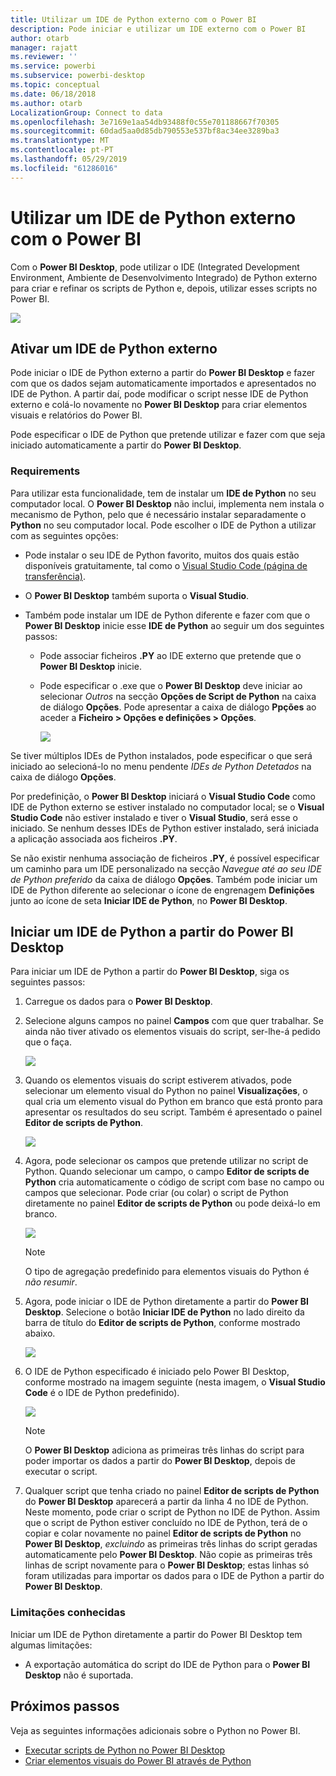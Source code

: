 ```yaml
---
title: Utilizar um IDE de Python externo com o Power BI
description: Pode iniciar e utilizar um IDE externo com o Power BI
author: otarb
manager: rajatt
ms.reviewer: ''
ms.service: powerbi
ms.subservice: powerbi-desktop
ms.topic: conceptual
ms.date: 06/18/2018
ms.author: otarb
LocalizationGroup: Connect to data
ms.openlocfilehash: 3e7169e1aa54db93488f0c55e701188667f70305
ms.sourcegitcommit: 60dad5aa0d85db790553e537bf8ac34ee3289ba3
ms.translationtype: MT
ms.contentlocale: pt-PT
ms.lasthandoff: 05/29/2019
ms.locfileid: "61286016"
---
```

# <a name="use-an-external-python-ide-with-power-bi"></a>Utilizar um IDE de Python externo com o Power BI
Com o **Power BI Desktop**, pode utilizar o IDE (Integrated Development Environment, Ambiente de Desenvolvimento Integrado) de Python externo para criar e refinar os scripts de Python e, depois, utilizar esses scripts no Power BI.

![](media/desktop-python-ide/python-ide-1.png)

## <a name="enable-an-external-python-ide"></a>Ativar um IDE de Python externo
Pode iniciar o IDE de Python externo a partir do **Power BI Desktop** e fazer com que os dados sejam automaticamente importados e apresentados no IDE de Python. A partir daí, pode modificar o script nesse IDE de Python externo e colá-lo novamente no **Power BI Desktop** para criar elementos visuais e relatórios do Power BI.

Pode especificar o IDE de Python que pretende utilizar e fazer com que seja iniciado automaticamente a partir do **Power BI Desktop**.

### <a name="requirements"></a>Requirements
Para utilizar esta funcionalidade, tem de instalar um **IDE de Python** no seu computador local. O **Power BI Desktop** não inclui, implementa nem instala o mecanismo de Python, pelo que é necessário instalar separadamente o **Python** no seu computador local. Pode escolher o IDE de Python a utilizar com as seguintes opções:

* Pode instalar o seu IDE de Python favorito, muitos dos quais estão disponíveis gratuitamente, tal como o [Visual Studio Code (página de transferência)](https://code.visualstudio.com/download/).
* O **Power BI Desktop** também suporta o **Visual Studio**.
* Também pode instalar um IDE de Python diferente e fazer com que o **Power BI Desktop** inicie esse **IDE de Python** ao seguir um dos seguintes passos:
  
  * Pode associar ficheiros **.PY** ao IDE externo que pretende que o **Power BI Desktop** inicie.
  * Pode especificar o .exe que o **Power BI Desktop** deve iniciar ao selecionar *Outros* na secção **Opções de Script de Python** na caixa de diálogo **Opções**. Pode apresentar a caixa de diálogo **Ppções** ao aceder a **Ficheiro > Opções e definições > Opções**.
    
    ![](media/desktop-python-ide/python-ide-2.png)

Se tiver múltiplos IDEs de Python instalados, pode especificar o que será iniciado ao selecioná-lo no menu pendente *IDEs de Python Detetados* na caixa de diálogo **Opções**.

Por predefinição, o **Power BI Desktop** iniciará o **Visual Studio Code** como IDE de Python externo se estiver instalado no computador local; se o **Visual Studio Code** não estiver instalado e tiver o **Visual Studio**, será esse o iniciado. Se nenhum desses IDEs de Python estiver instalado, será iniciada a aplicação associada aos ficheiros **.PY**.

Se não existir nenhuma associação de ficheiros **.PY**, é possível especificar um caminho para um IDE personalizado na secção *Navegue até ao seu IDE de Python preferido* da caixa de diálogo **Opções**. Também pode iniciar um IDE de Python diferente ao selecionar o ícone de engrenagem **Definições** junto ao ícone de seta **Iniciar IDE de Python**, no **Power BI Desktop**.

## <a name="launch-a-python-ide-from-power-bi-desktop"></a>Iniciar um IDE de Python a partir do Power BI Desktop
Para iniciar um IDE de Python a partir do **Power BI Desktop**, siga os seguintes passos:

1. Carregue os dados para o **Power BI Desktop**.
2. Selecione alguns campos no painel **Campos** com que quer trabalhar. Se ainda não tiver ativado os elementos visuais do script, ser-lhe-á pedido que o faça.
   
   ![](media/desktop-python-ide/python-ide-3.png)
3. Quando os elementos visuais do script estiverem ativados, pode selecionar um elemento visual do Python no painel **Visualizações**, o qual cria um elemento visual do Python em branco que está pronto para apresentar os resultados do seu script. Também é apresentado o painel **Editor de scripts de Python**.
   
   ![](media/desktop-python-ide/python-ide-4.png)
4. Agora, pode selecionar os campos que pretende utilizar no script de Python. Quando selecionar um campo, o campo **Editor de scripts de Python** cria automaticamente o código de script com base no campo ou campos que selecionar. Pode criar (ou colar) o script de Python diretamente no painel **Editor de scripts de Python** ou pode deixá-lo em branco.
   
   ![](media/desktop-python-ide/python-ide-5.png)
   
   > [!NOTE]
   > O tipo de agregação predefinido para elementos visuais do Python é *não resumir*.
   > 
   > 
5. Agora, pode iniciar o IDE de Python diretamente a partir do **Power BI Desktop**. Selecione o botão **Iniciar IDE de Python** no lado direito da barra de título do **Editor de scripts de Python**, conforme mostrado abaixo.
   
   ![](media/desktop-python-ide/python-ide-6.png)
6. O IDE de Python especificado é iniciado pelo Power BI Desktop, conforme mostrado na imagem seguinte (nesta imagem, o **Visual Studio Code** é o IDE de Python predefinido).
   
   ![](media/desktop-python-ide/python-ide-7.png)
   
   > [!NOTE]
   > O **Power BI Desktop** adiciona as primeiras três linhas do script para poder importar os dados a partir do **Power BI Desktop**, depois de executar o script.
   > 
   > 
7. Qualquer script que tenha criado no painel **Editor de scripts de Python** do **Power BI Desktop** aparecerá a partir da linha 4 no IDE de Python. Neste momento, pode criar o script de Python no IDE de Python. Assim que o script de Python estiver concluído no IDE de Python, terá de o copiar e colar novamente no painel **Editor de scripts de Python** no **Power BI Desktop**, *excluindo* as primeiras três linhas do script geradas automaticamente pelo **Power BI Desktop**. Não copie as primeiras três linhas de script novamente para o **Power BI Desktop**; estas linhas só foram utilizadas para importar os dados para o IDE de Python a partir do **Power BI Desktop**.

### <a name="known-limitations"></a>Limitações conhecidas
Iniciar um IDE de Python diretamente a partir do Power BI Desktop tem algumas limitações:

* A exportação automática do script do IDE de Python para o **Power BI Desktop** não é suportada.

## <a name="next-steps"></a>Próximos passos
Veja as seguintes informações adicionais sobre o Python no Power BI.

* [Executar scripts de Python no Power BI Desktop](desktop-python-scripts.md)
* [Criar elementos visuais do Power BI através de Python](desktop-python-visuals.md)

